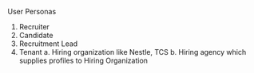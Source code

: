 User Personas
1. Recruiter
2. Candidate
3. Recruitment Lead
4. Tenant
   a. Hiring organization like Nestle, TCS
   b. Hiring agency which supplies profiles to Hiring Organization